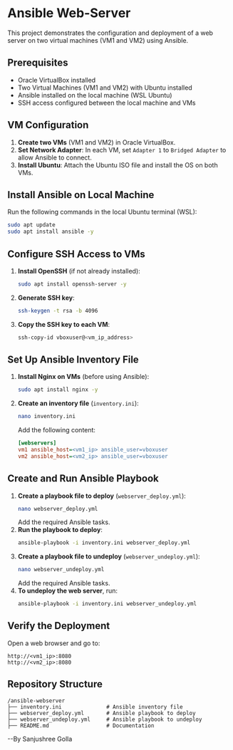 # Ansible Web-Server

This project demonstrates the configuration and deployment of a web server on two virtual machines (VM1 and VM2) using Ansible.

## Prerequisites
- Oracle VirtualBox installed
- Two Virtual Machines (VM1 and VM2) with Ubuntu installed
- Ansible installed on the local machine (WSL Ubuntu)
- SSH access configured between the local machine and VMs

## VM Configuration
1. **Create two VMs** (VM1 and VM2) in Oracle VirtualBox.
2. **Set Network Adapter**: In each VM, set `Adapter 1` to `Bridged Adapter` to allow Ansible to connect.
3. **Install Ubuntu**: Attach the Ubuntu ISO file and install the OS on both VMs.

## Install Ansible on Local Machine
Run the following commands in the local Ubuntu terminal (WSL):
```sh
sudo apt update
sudo apt install ansible -y
```

## Configure SSH Access to VMs
1. **Install OpenSSH** (if not already installed):
    ```sh
    sudo apt install openssh-server -y
    ```
2. **Generate SSH key**:
    ```sh
    ssh-keygen -t rsa -b 4096
    ```
3. **Copy the SSH key to each VM**:
    ```sh
    ssh-copy-id vboxuser@<vm_ip_address>
    ```

## Set Up Ansible Inventory File
1. **Install Nginx on VMs** (before using Ansible):
    ```sh
    sudo apt install nginx -y
    ```
2. **Create an inventory file** (`inventory.ini`):
    ```sh
    nano inventory.ini
    ```
    Add the following content:
    ```ini
    [webservers]
    vm1 ansible_host=<vm1_ip> ansible_user=vboxuser
    vm2 ansible_host=<vm2_ip> ansible_user=vboxuser
    ```

## Create and Run Ansible Playbook
1. **Create a playbook file to deploy** (`webserver_deploy.yml`):
    ```sh
    nano webserver_deploy.yml
    ```
    Add the required Ansible tasks.
2. **Run the playbook to deploy**:
    ```sh
    ansible-playbook -i inventory.ini webserver_deploy.yml
    ```
3. **Create a playbook file to undeploy** (`webserver_undeploy.yml`):
    ```sh
    nano webserver_undeploy.yml
    ```
    Add the required Ansible tasks.
4. **To undeploy the web server**, run:
    ```sh
    ansible-playbook -i inventory.ini webserver_undeploy.yml
    ```

## Verify the Deployment
Open a web browser and go to:
```
http://<vm1_ip>:8080
http://<vm2_ip>:8080
```
## Repository Structure
```
/ansible-webserver
├── inventory.ini              # Ansible inventory file
├── webserver_deploy.yml       # Ansible playbook to deploy
├── webserver_undeploy.yml     # Ansible playbook to undeploy
├── README.md                  # Documentation

```
--By Sanjushree Golla
